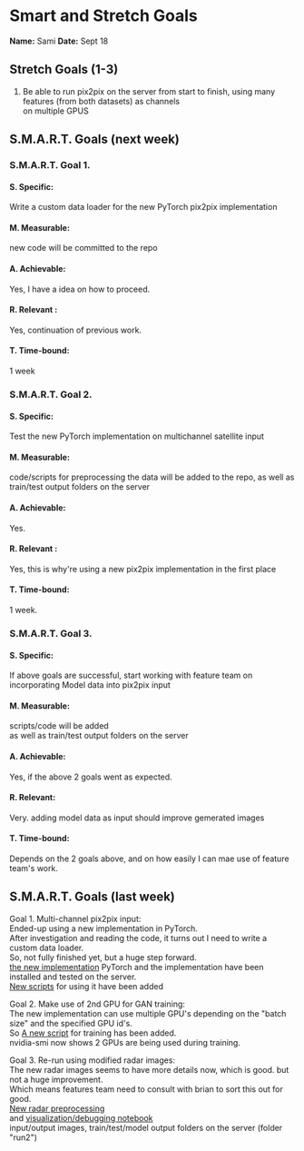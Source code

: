 # Smart and Stretch Goals

**Name:** Sami
**Date:** Sept 18

## Stretch Goals (1-3)

1. Be able to run pix2pix on the server from start to finish, using many features (from both datasets) as channels  
on multiple GPUS


## S.M.A.R.T. Goals (next week)

### S.M.A.R.T. Goal 1.

#### S. Specific: 
Write a custom data loader for the new PyTorch pix2pix implementation  
  
#### M. Measurable: 
new code will be committed to the repo  

#### A. Achievable:  
Yes, I have a idea on how to proceed.  

#### R. Relevant :
Yes, continuation of previous work.  

#### T. Time-bound: 
1 week  

### S.M.A.R.T. Goal 2.

#### S. Specific: 
Test the new PyTorch implementation on multichannel satellite input    

#### M. Measurable: 
code/scripts for preprocessing the data will be added to the repo, 
as well as train/test output folders on the server  

#### A. Achievable: 
Yes.  


#### R. Relevant :
Yes, this is why're using a new pix2pix implementation in the first place  


#### T. Time-bound: 
1 week.   
  

### S.M.A.R.T. Goal 3.  
  
#### S. Specific:  
If above goals are successful, start working with feature team on incorporating Model data into pix2pix input  


#### M. Measurable: 
scripts/code will be added  
as well as train/test output folders on the server  


#### A. Achievable: 
Yes, if the above 2 goals went as expected.  

  
#### R. Relevant:  
Very. adding model data as input should improve gemerated images   


#### T. Time-bound: 
Depends on the 2 goals above, and on how easily I can mae use of feature team's work.   


## S.M.A.R.T. Goals (last week)  


Goal 1. Multi-channel pix2pix input:  
Ended-up using a new implementation in PyTorch.   
After investigation and reading the code, it turns out I need to write a custom data loader.  
So, not fully finished yet, but a huge step forward.  
[the new implementation](https://github.com/yuanzhou15/capstone-weather/tree/master/pytorch-CycleGAN-and-pix2pix)
PyTorch and the implementation have been installed and tested on the server.  
[New scripts](https://github.com/yuanzhou15/capstone-weather/tree/master/sam/run_pix2pix) for using it have been added

Goal 2. Make use of 2nd GPU for GAN training:  
The new implementation can use multiple GPU's depending on the "batch size" and the specified GPU id's.  
So [A new script](https://github.com/yuanzhou15/capstone-weather/blob/master/sam/run_pix2pix/pytorch_train.sh) for training has been added.  
nvidia-smi now shows 2 GPUs are being used during training.  
   
Goal 3. Re-run using modified radar images:  
The new radar images seems to have more details now, which is good. but not a huge improvement.  
Which means features team need to consult with brian to sort this out for good.  
[New radar preprocessing](https://github.com/yuanzhou15/capstone-weather/blob/master/src/wdata.py#L17)   
and [visualization/debugging notebook](https://github.com/yuanzhou15/capstone-weather/blob/master/sam/investigate_radar.ipynb)  
input/output images, train/test/model output folders on the server (folder "run2") 





